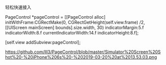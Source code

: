 
轻松快速接入

PageControl *pageControl = [[PageControl alloc] initWithFrame:CGRectMake(0, CGRectGetHeight(self.view.frame) /2, [[UIScreen mainScreen] bounds].size.width, 30) indicatorMargin:5.f indicatorWidth:8.f currentIndicatorWidth:14.f indicatorHeight:8.f];

 [self.view addSubview:pageControl];
 
 
https://github.com/lll3/PageControl/blob/master/Simulator%20Screen%20Shot%20-%20iPhone%206s%20-%202019-03-20%20at%2013.53.03.png
